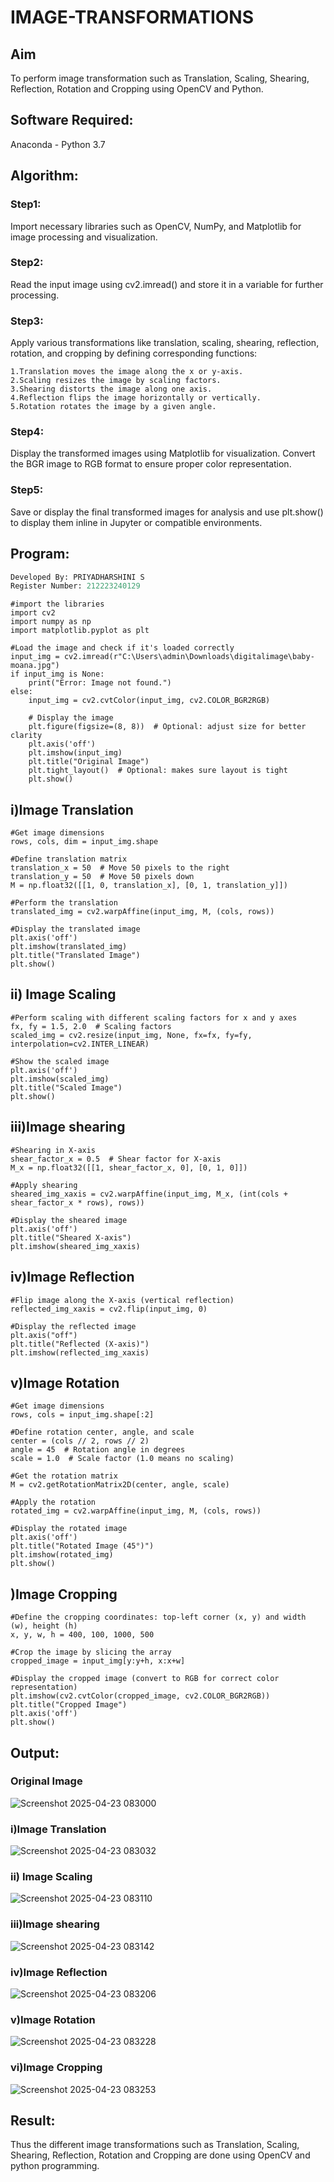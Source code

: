 # IMAGE-TRANSFORMATIONS


## Aim
To perform image transformation such as Translation, Scaling, Shearing, Reflection, Rotation and Cropping using OpenCV and Python.

## Software Required:
Anaconda - Python 3.7

## Algorithm:
### Step1:
Import necessary libraries such as OpenCV, NumPy, and Matplotlib for image processing and visualization.

### Step2:
Read the input image using cv2.imread() and store it in a variable for further processing.

### Step3:
Apply various transformations like translation, scaling, shearing, reflection, rotation, and cropping by defining corresponding functions:
```
1.Translation moves the image along the x or y-axis.
2.Scaling resizes the image by scaling factors.
3.Shearing distorts the image along one axis.
4.Reflection flips the image horizontally or vertically.
5.Rotation rotates the image by a given angle.
```
### Step4:
Display the transformed images using Matplotlib for visualization. Convert the BGR image to RGB format to ensure proper color representation.


### Step5:
Save or display the final transformed images for analysis and use plt.show() to display them inline in Jupyter or compatible environments.


## Program:
```python
Developed By: PRIYADHARSHINI S
Register Number: 212223240129
```
```
#import the libraries
import cv2
import numpy as np
import matplotlib.pyplot as plt

#Load the image and check if it's loaded correctly
input_img = cv2.imread(r"C:\Users\admin\Downloads\digitalimage\baby-moana.jpg")
if input_img is None:
    print("Error: Image not found.")
else:
    input_img = cv2.cvtColor(input_img, cv2.COLOR_BGR2RGB)

    # Display the image
    plt.figure(figsize=(8, 8))  # Optional: adjust size for better clarity
    plt.axis('off')
    plt.imshow(input_img)
    plt.title("Original Image")
    plt.tight_layout()  # Optional: makes sure layout is tight
    plt.show()

```
## i)Image Translation
```
#Get image dimensions
rows, cols, dim = input_img.shape

#Define translation matrix
translation_x = 50  # Move 50 pixels to the right
translation_y = 50  # Move 50 pixels down
M = np.float32([[1, 0, translation_x], [0, 1, translation_y]])

#Perform the translation
translated_img = cv2.warpAffine(input_img, M, (cols, rows))

#Display the translated image
plt.axis('off')
plt.imshow(translated_img)
plt.title("Translated Image")
plt.show()

```
## ii) Image Scaling
```
#Perform scaling with different scaling factors for x and y axes
fx, fy = 1.5, 2.0  # Scaling factors
scaled_img = cv2.resize(input_img, None, fx=fx, fy=fy, interpolation=cv2.INTER_LINEAR)

#Show the scaled image
plt.axis('off')
plt.imshow(scaled_img)
plt.title("Scaled Image")
plt.show()

```
## iii)Image shearing
```
#Shearing in X-axis
shear_factor_x = 0.5  # Shear factor for X-axis
M_x = np.float32([[1, shear_factor_x, 0], [0, 1, 0]])

#Apply shearing
sheared_img_xaxis = cv2.warpAffine(input_img, M_x, (int(cols + shear_factor_x * rows), rows))

#Display the sheared image
plt.axis('off')
plt.title("Sheared X-axis")
plt.imshow(sheared_img_xaxis)

```
## iv)Image Reflection
```
#Flip image along the X-axis (vertical reflection)
reflected_img_xaxis = cv2.flip(input_img, 0)

#Display the reflected image
plt.axis("off")
plt.title("Reflected (X-axis)")
plt.imshow(reflected_img_xaxis)

```
## v)Image Rotation
```
#Get image dimensions
rows, cols = input_img.shape[:2]

#Define rotation center, angle, and scale
center = (cols // 2, rows // 2)
angle = 45  # Rotation angle in degrees
scale = 1.0  # Scale factor (1.0 means no scaling)

#Get the rotation matrix
M = cv2.getRotationMatrix2D(center, angle, scale)

#Apply the rotation
rotated_img = cv2.warpAffine(input_img, M, (cols, rows))

#Display the rotated image
plt.axis('off')
plt.title("Rotated Image (45°)")
plt.imshow(rotated_img)
plt.show()

```
## )Image Cropping
```
#Define the cropping coordinates: top-left corner (x, y) and width (w), height (h)
x, y, w, h = 400, 100, 1000, 500

#Crop the image by slicing the array
cropped_image = input_img[y:y+h, x:x+w]

#Display the cropped image (convert to RGB for correct color representation)
plt.imshow(cv2.cvtColor(cropped_image, cv2.COLOR_BGR2RGB))
plt.title("Cropped Image")
plt.axis('off')
plt.show()

```

## Output:
### Original Image

![Screenshot 2025-04-23 083000](https://github.com/user-attachments/assets/a8639b89-e01d-49e6-a818-1d1fc4ef921c)


### i)Image Translation

![Screenshot 2025-04-23 083032](https://github.com/user-attachments/assets/7824c7bf-de21-4d31-af99-a119f8b6d171)


### ii) Image Scaling

![Screenshot 2025-04-23 083110](https://github.com/user-attachments/assets/a0e02f50-9cd5-48d3-b16a-59f85913d611)


### iii)Image shearing

![Screenshot 2025-04-23 083142](https://github.com/user-attachments/assets/df9d9d9a-2ff7-4d6a-a700-5a6bec0200e3)


### iv)Image Reflection

![Screenshot 2025-04-23 083206](https://github.com/user-attachments/assets/4f9089b4-b418-4ec6-af40-ce0e4e116da8)


### v)Image Rotation

![Screenshot 2025-04-23 083228](https://github.com/user-attachments/assets/66fc0073-f09f-45e7-aa9f-332414c07cff)

### vi)Image Cropping

![Screenshot 2025-04-23 083253](https://github.com/user-attachments/assets/cb74b4d3-bc68-486f-9420-4753da20ab94)


## Result: 

Thus the different image transformations such as Translation, Scaling, Shearing, Reflection, Rotation and Cropping are done using OpenCV and python programming.
